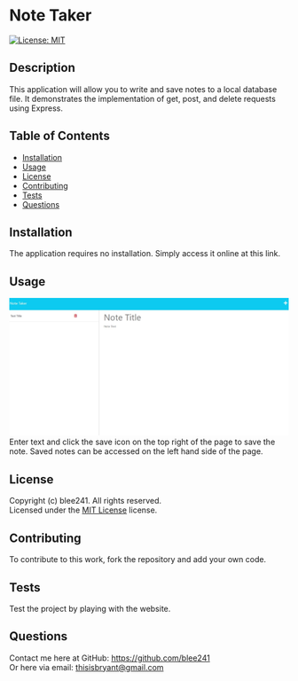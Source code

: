 # Note Taker
  [![License: MIT](https://img.shields.io/badge/License-MIT-yellow.svg)](https://opensource.org/licenses/MIT)

  ## Description

  This application will allow you to write and save notes to a local database file. It demonstrates the implementation of get, post, and delete requests using Express.

  ## Table of Contents

  - [Installation](#installation)
  - [Usage](#usage)
  - [License](#license)
  - [Contributing](#contributing)
  - [Tests](#tests)
  - [Questions](#questions)

  ## Installation

  The application requires no installation. Simply access it online at this link.

  ## Usage

  ![Website Screenshot](./imgs/Screenshot%202023-06-07%20162033.jpg)
  Enter text and click the save icon on the top right of the page to save the note. Saved notes can be accessed on the left hand side of the page.

  ## License

  Copyright (c) blee241. All rights reserved. <br>
  Licensed under the [MIT License](https://opensource.org/licenses/MIT) license.
  
  ## Contributing

  To contribute to this work, fork the repository and add your own code.

  ## Tests

  Test the project by playing with the website.

  ## Questions
  
  Contact me here at GitHub: https://github.com/blee241 <br>
  Or here via email: thisisbryant@gmail.com